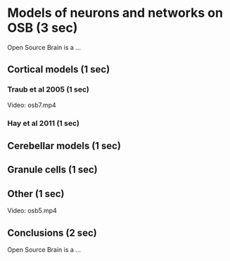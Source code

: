 # Models of neurons and networks on OSB (3 sec)

Open Source Brain is a ...

## Cortical models (1 sec)

### Traub et al 2005 (1 sec)

Video: osb7.mp4

### Hay et al 2011 (1 sec)

## Cerebellar models (1 sec)

## Granule cells (1 sec)

## Other (1 sec)

Video: osb5.mp4

## Conclusions (2 sec)

Open Source Brain is a ...
